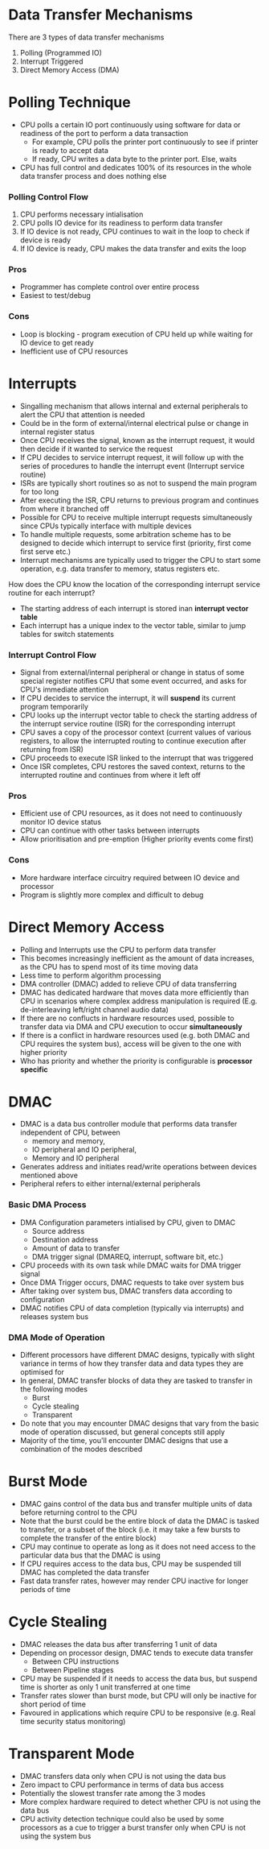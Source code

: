 # Data Transfer Mechanisms

There are 3 types of data transfer mechanisms

1. Polling (Programmed IO)
2. Interrupt Triggered
3. Direct Memory Access (DMA)

# Polling Technique

-   CPU polls a certain IO port continuously using software for data or readiness of the port to perform a data transaction
    -   For example, CPU polls the printer port continuously to see if printer is ready to accept data
    -   If ready, CPU writes a data byte to the printer port. Else, waits
-   CPU has full control and dedicates 100% of its resources in the whole data transfer process and does nothing else

### Polling Control Flow

1. CPU performs necessary intialisation
2. CPU polls IO device for its readiness to perform data transfer
3. If IO device is not ready, CPU continues to wait in the loop to check if device is ready
4. If IO device is ready, CPU makes the data transfer and exits the loop

### Pros

-   Programmer has complete control over entire process
-   Easiest to test/debug

### Cons

-   Loop is blocking - program execution of CPU held up while waiting for IO device to get ready
-   Inefficient use of CPU resources

# Interrupts

-   Singalling mechanism that allows internal and external peripherals to alert the CPU that attention is needed
-   Could be in the form of external/internal electrical pulse or change in internal register status
-   Once CPU receives the signal, known as the interrupt request, it would then decide if it wanted to service the request
-   If CPU decides to service interrupt request, it will follow up with the series of procedures to handle the interrupt event (Interrupt service routine)
-   ISRs are typically short routines so as not to suspend the main program for too long
-   After executing the ISR, CPU returns to previous program and continues from where it branched off
-   Possible for CPU to receive multiple interrupt requests simultaneously since CPUs typically interface with multiple devices
-   To handle multiple requests, some arbitration scheme has to be designed to decide which interrupt to service first (priority, first come first serve etc.)
-   Interrupt mechanisms are typically used to trigger the CPU to start some operation, e.g. data transfer to memory, status registers etc.

How does the CPU know the location of the corresponding interrupt service routine for each interrupt?

-   The starting address of each interrupt is stored inan **interrupt vector table**
-   Each interrupt has a unique index to the vector table, similar to jump tables for switch statements

### Interrupt Control Flow

-   Signal from external/internal peripheral or change in status of some special register notifies CPU that some event occurred, and asks for CPU's immediate attention
-   If CPU decides to service the interrupt, it will **suspend** its current program temporarily
-   CPU looks up the interrupt vector table to check the starting address of the interrupt service routine (ISR) for the corresponding interrupt
-   CPU saves a copy of the processor context (current values of various registers, to allow the interrupted routing to continue execution after returning from ISR)
-   CPU proceeds to execute ISR linked to the interrupt that was triggered
-   Once ISR completes, CPU restores the saved context, returns to the interrupted routine and continues from where it left off

### Pros

-   Efficient use of CPU resources, as it does not need to continuously monitor IO device status
-   CPU can continue with other tasks between interrupts
-   Allow prioritisation and pre-emption (Higher priority events come first)

### Cons

-   More hardware interface circuitry required between IO device and processor
-   Program is slightly more complex and difficult to debug

# Direct Memory Access

-   Polling and Interrupts use the CPU to perform data transfer
-   This becomes increasingly inefficient as the amount of data increases, as the CPU has to spend most of its time moving data
-   Less time to perform algorithm processing
-   DMA controller (DMAC) added to relieve CPU of data transferring
-   DMAC has dedicated hardware that moves data more efficiently than CPU in scenarios where complex address manipulation is required (E.g. de-interleaving left/right channel audio data)
-   If there are no conflucts in hardware resources used, possible to transfer data via DMA and CPU execution to occur **simultaneously**
-   If there is a conflict in hardware resources used (e.g. both DMAC and CPU requires the system bus), access will be given to the one with higher priority
-   Who has priority and whether the priority is configurable is **processor specific**

# DMAC

-   DMAC is a data bus controller module that performs data transfer independent of CPU, between
    -   memory and memory,
    -   IO peripheral and IO peripheral,
    -   Memory and IO peripheral
-   Generates address and initiates read/write operations between devices mentioned above
-   Peripheral refers to either internal/external peripherals

### Basic DMA Process

-   DMA Configuration parameters intialised by CPU, given to DMAC
    -   Source address
    -   Destination address
    -   Amount of data to transfer
    -   DMA trigger signal (DMAREQ, interrupt, software bit, etc.)
-   CPU proceeds with its own task while DMAC waits for DMA trigger signal
-   Once DMA Trigger occurs, DMAC requests to take over system bus
-   After taking over system bus, DMAC transfers data according to configuration
-   DMAC notifies CPU of data completion (typically via interrupts) and releases system bus

### DMA Mode of Operation

-   Different processors have different DMAC designs, typically with slight variance in terms of how they transfer data and data types they are optimised for
-   In general, DMAC transfer blocks of data they are tasked to transfer in the following modes
    -   Burst
    -   Cycle stealing
    -   Transparent
-   Do note that you may encounter DMAC designs that vary from the basic mode of operation discussed, but general concepts still apply
-   Majority of the time, you'll encounter DMAC designs that use a combination of the modes described

# Burst Mode

-   DMAC gains control of the data bus and transfer multiple units of data before returning control to the CPU
-   Note that the burst could be the entire block of data the DMAC is tasked to transfer, or a subset of the block (i.e. it may take a few bursts to complete the transfer of the entire block)
-   CPU may continue to operate as long as it does not need access to the particular data bus that the DMAC is using
-   If CPU requires access to the data bus, CPU may be suspended till DMAC has completed the data transfer
-   Fast data transfer rates, however may render CPU inactive for longer periods of time

# Cycle Stealing

-   DMAC releases the data bus after transferring 1 unit of data
-   Depending on processor design, DMAC tends to execute data transfer
    -   Between CPU instructions
    -   Between Pipeline stages
-   CPU may be suspended if it needs to access the data bus, but suspend time is shorter as only 1 unit transferred at one time
-   Transfer rates slower than burst mode, but CPU will only be inactive for short period of time
-   Favoured in applications which require CPU to be responsive (e.g. Real time security status monitoring)

# Transparent Mode

-   DMAC transfers data only when CPU is not using the data bus
-   Zero impact to CPU performance in terms of data bus access
-   Potentially the slowest transfer rate among the 3 modes
-   More complex hardware required to detect whether CPU is not using the data bus
-   CPU activity detection technique could also be used by some processors as a cue to trigger a burst transfer only when CPU is not using the system bus
